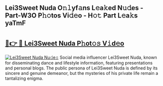 ## Lei3Sweet Nuda O𝚗𝚕yf𝚊ns L𝚎a𝚔ed N𝚞𝚍es - Part-W3O P𝚑𝚘tos Vi𝚍𝚎o - H𝚘𝚝 Part L𝚎a𝚔s yaTmF

# <h2><a href="http://kfbde38.oniu.top/?m=Lei3Sweet+Nuda">🔗👉 🔴 Lei3Sweet Nuda P𝚑ot𝚘𝚜 V𝚒d𝚎o</a></h2>

[![Lei3Sweet Nuda Nu𝚍e𝚜](https://i.imgur.com/0qMVB7G.gif)](http://kfbde38.oniu.top/?m=Lei3Sweet+Nuda)
Social media influencer Lei3Sweet Nuda, known for disseminating dance and lifestyle information, featuring presentations and personal blogs. The public persona of Lei3Sweet Nuda is defined by its sincere and genuine demeanor, but the mysteries of his private life remain a tantalizing enigma.  

